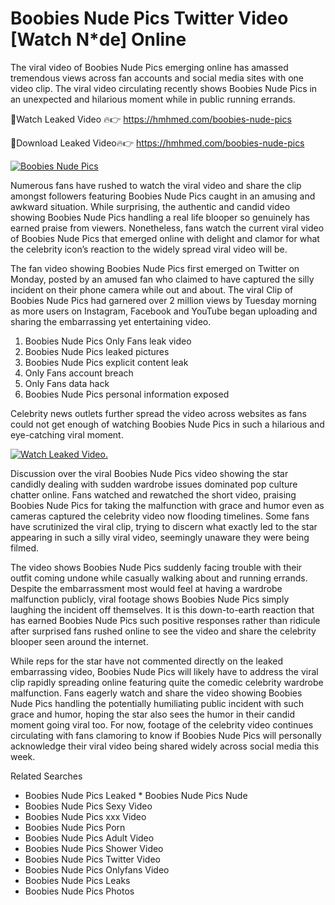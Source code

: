 ﻿# Boobies Nude Pics Twitter Video [Watch N*de] Online

The viral video of ﻿Boobies Nude Pics emerging online has amassed tremendous views across fan accounts and social media sites with one video clip. The viral video circulating recently shows ﻿Boobies Nude Pics in an unexpected and hilarious moment while in public running errands. 

🔴Watch Leaked Video 🔥👉  https://hmhmed.com/boobies-nude-pics 

🔴Download Leaked Video🔥👉  https://hmhmed.com/boobies-nude-pics 

[![Boobies Nude Pics](https://i.imgur.com/dJHk4Zq.gif)](https://hmhmed.com/boobies-nude-pics)

Numerous fans have rushed to watch the viral video and share the clip amongst followers featuring ﻿Boobies Nude Pics caught in an amusing and awkward situation. While surprising, the authentic and candid video showing ﻿Boobies Nude Pics handling a real life blooper so genuinely has earned praise from viewers. Nonetheless, fans watch the current viral video of ﻿Boobies Nude Pics that emerged online with delight and clamor for what the celebrity icon’s reaction to the widely spread viral video will be.

The fan video showing ﻿Boobies Nude Pics first emerged on Twitter on Monday, posted by an amused fan who claimed to have captured the silly incident on their phone camera while out and about. The viral Clip of ﻿Boobies Nude Pics had garnered over 2 million views by Tuesday morning as more users on Instagram, Facebook and YouTube began uploading and sharing the embarrassing yet entertaining video. 

1. ﻿Boobies Nude Pics Only Fans leak video
2. ﻿Boobies Nude Pics leaked pictures
3. ﻿Boobies Nude Pics explicit content leak
4. Only Fans account breach
5. Only Fans data hack
6. ﻿Boobies Nude Pics personal information exposed

Celebrity news outlets further spread the video across websites as fans could not get enough of watching ﻿Boobies Nude Pics in such a hilarious and eye-catching viral moment. 

[![Watch Leaked Video.](https://miro.medium.com/v2/resize:fit:828/format:webp/1*cilzJN44JGOrTw9NJCrNHA.gif "Watch Leaked Video")](https://hmhmed.com/boobies-nude-pics)

Discussion over the viral ﻿Boobies Nude Pics video showing the star candidly dealing with sudden wardrobe issues dominated pop culture chatter online. Fans watched and rewatched the short video, praising ﻿Boobies Nude Pics for taking the malfunction with grace and humor even as cameras captured the celebrity video now flooding timelines. Some fans have scrutinized the viral clip, trying to discern what exactly led to the star appearing in such a silly viral video, seemingly unaware they were being filmed.

The video shows ﻿Boobies Nude Pics suddenly facing trouble with their outfit coming undone while casually walking about and running errands. Despite the embarrassment most would feel at having a wardrobe malfunction publicly, viral footage shows ﻿Boobies Nude Pics simply laughing the incident off themselves. It is this down-to-earth reaction that has earned ﻿Boobies Nude Pics such positive responses rather than ridicule after surprised fans rushed online to see the video and share the celebrity blooper seen around the internet.  

While reps for the star have not commented directly on the leaked embarrassing video, ﻿Boobies Nude Pics will likely have to address the viral clip rapidly spreading online featuring quite the comedic celebrity wardrobe malfunction. Fans eagerly watch and share the video showing ﻿Boobies Nude Pics handling the potentially humiliating public incident with such grace and humor, hoping the star also sees the humor in their candid moment going viral too. For now, footage of the celebrity video continues circulating with fans clamoring to know if ﻿Boobies Nude Pics will personally acknowledge their viral video being shared widely across social media this week.

Related Searches
* ﻿Boobies Nude Pics Leaked
﻿* Boobies Nude Pics Nude
* ﻿Boobies Nude Pics Sexy Video
* ﻿Boobies Nude Pics xxx Video
* ﻿Boobies Nude Pics Porn
* ﻿Boobies Nude Pics Adult Video
* ﻿Boobies Nude Pics Shower Video
* ﻿Boobies Nude Pics Twitter Video
* ﻿Boobies Nude Pics Onlyfans Video
* ﻿Boobies Nude Pics Leaks
* ﻿Boobies Nude Pics Photos
